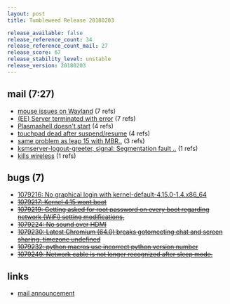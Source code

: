 ```yaml
---
layout: post
title: Tumbleweed Release 20180203

release_available: false
release_reference_count: 34
release_reference_count_mail: 27
release_score: 67
release_stability_level: unstable
release_version: 20180203
---
```


## mail (7:27)

- [mouse issues on Wayland](https://lists.opensuse.org/opensuse-factory/2018-02/msg00223.html) (7 refs)
- [(EE) Server terminated with error](https://lists.opensuse.org/opensuse-factory/2018-02/msg00189.html) (7 refs)
- [Plasmashell doesn't start](https://lists.opensuse.org/opensuse-factory/2018-02/msg00196.html) (4 refs)
- [touchpad dead after suspend/resume](https://lists.opensuse.org/opensuse-factory/2018-02/msg00235.html) (4 refs)
- [same problem as leap 15 with MBR..](https://lists.opensuse.org/opensuse-factory/2018-02/msg00185.html) (3 refs)
- [ksmserver-logout-greeter, signal: Segmentation fault ..](https://lists.opensuse.org/opensuse-factory/2018-02/msg00188.html) (1 refs)
- [kills wireless](https://lists.opensuse.org/opensuse-factory/2018-02/msg00190.html) (1 refs)

## bugs (7)

<!--more-->

- [1079216: No graphical login with kernel-default-4.15.0-1.4.x86_64](https://bugzilla.opensuse.org/show_bug.cgi?id=1079216)
- ~~[1079217: Kernel 4.15 wont boot](https://bugzilla.opensuse.org/show_bug.cgi?id=1079217)~~
- ~~[1079219: Getting asked for root password on every boot regarding network (WiFi) setting modifications,](https://bugzilla.opensuse.org/show_bug.cgi?id=1079219)~~
- ~~[1079224: No sound over HDMI](https://bugzilla.opensuse.org/show_bug.cgi?id=1079224)~~
- ~~[1079230: Latest Chromium (64.0) breaks gotomeeting chat and screen sharing, timezone undefined](https://bugzilla.opensuse.org/show_bug.cgi?id=1079230)~~
- ~~[1079232: python macros use incorrect python version number](https://bugzilla.opensuse.org/show_bug.cgi?id=1079232)~~
- ~~[1079249: Network cable is not longer recognized after sleep mode.](https://bugzilla.opensuse.org/show_bug.cgi?id=1079249)~~



## links

- [mail announcement](https://lists.opensuse.org/opensuse-factory/2018-02/msg00183.html)
